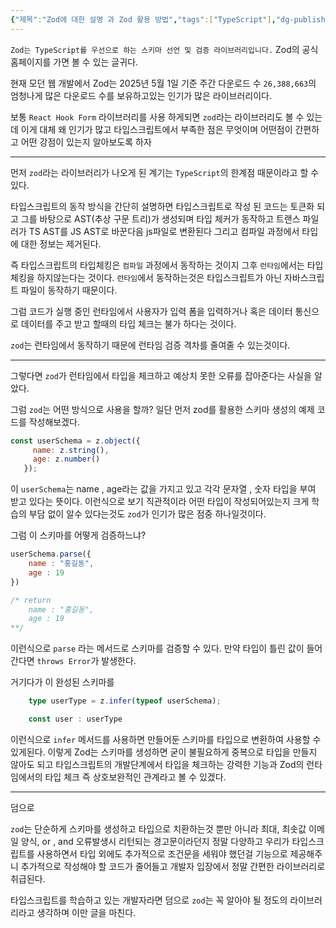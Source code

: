 ```yaml
---
{"제목":"Zod에 대한 설명 과 Zod 활용 방법","tags":["TypeScript"],"dg-publish":true,"permalink":"/공부/TypeScript/Zod에 대한 설명 과 Zod 활용 방법/","dgPassFrontmatter":true}
---
```


 `Zod는 TypeScript를 우선으로 하는 스키마 선언 및 검증 라이브러리입니다.` Zod의 공식 홈페이지를 가면 볼 수 있는 글귀다.

현재 모던 웹 개발에서 Zod는 2025년 5월 1일 기준 주간 다운로드 수 `26,388,663`의 엄청나게 많은 다운로드 수를 보유하고있는 인기가 많은 라이브러리이다.

보통 `React Hook Form` 라이브러리를 사용 하게되면 `zod`라는 라이브러리도 볼 수 있는데 이게 대체 왜 인기가 많고 타입스크립트에서 부족한 점은 무엇이며 어떤점이 간편하고 어떤 강점이 있는지 알아보도록 하자

---
먼저 `zod`라는 라이브러리가 나오게 된 계기는 `TypeScript`의 한계점 때문이라고 할 수 있다.

타입스크립트의 동작 방식을 간단히 설명하면 타입스크립트로 작성 된 코드는 토큰화 되고 그를 바탕으로 AST(추상 구문 트리)가 생성되며  타입 체커가 동작하고 트랜스 파일러가 TS AST를 JS AST로 바꾼다음 js파일로 변환된다 그리고 컴파일 과정에서 타입에 대한 정보는 제거된다.

즉 타입스크립트의 타입체킹은 `컴파일` 과정에서 동작하는 것이지 그후 `런타임`에서는 타입체킹을 하지않는다는 것이다. `런타임`에서 동작하는것은 타입스크립트가 아닌 자바스크립트 파일이 동작하기 때문이다.

그럼 코드가 실행 중인 런타임에서 사용자가 입력 폼을 입력하거나 혹은 데이터 통신으로 데이터를 주고 받고 할때의 타입 체크는 불가 하다는 것이다.

`zod`는 런타임에서 동작하기 때문에 런타임 검증 격차를 줄여줄 수 있는것이다.

---
그렇다면 `zod`가 런타임에서 타입을 체크하고 예상치 못한 오류를 잡아준다는 사실을 알았다.

그럼 `zod`는 어떤 방식으로 사용을 할까?
일단 먼저 zod를 활용한 스키마 생성의 예제 코드를 작성해보겠다.

```js
const userSchema = z.object({
     name: z.string(),
     age: z.number()
   });
```

이 `userSchema`는 name , age라는 값을 가지고 있고 각각 문자열 , 숫자 타입을 부여 받고 있다는 뜻이다. 이런식으로 보기 직관적이라 어떤 타입이 작성되어있는지 크게 학습의 부담 없이 알수 있다는것도 `zod`가 인기가 많은 점중 하나일것이다.

그럼 이 스키마를 어떻게 검증하느냐?

```js
userSchema.parse({
	name : "홍길동",
	age : 19
})

/* return
	name : "홍길동",
	age : 19
**/
```

이런식으로 `parse` 라는 메서드로 스키마를 검증할 수 있다.
만약 타입이 틀린 값이 들어간다면 `throws Error`가 발생한다.

거기다가 이 완성된 스키마를

```ts
	type userType = z.infer(typeof userSchema);

	const user : userType
```

이런식으로 `infer` 메서드를 사용하면 만들어둔 스키마를 타입으로 변환하여 사용할 수 있게된다.
이렇게 Zod는 스키마를 생성하면 굳이 불필요하게 중복으로 타입을 만들지 않아도 되고 타입스크립트의 개발단계에서 타입을 체크하는 강력한 기능과 Zod의 런타임에서의 타입 체크 즉 상호보완적인 관계라고 볼 수 있겠다.

---
덤으로

`zod`는 단순하게 스키마를 생성하고 타입으로 치환하는것 뿐만 아니라 최대, 최솟값 이메일 양식, or , and 오류발생시 리턴되는 경고문이라던지 정말 다양하고 우리가 타입스크립트를 사용하면서 타입 외에도 추가적으로 조건문을 세워야 했던걸 기능으로 제공해주니 추가적으로 작성해야 할 코드가 줄어들고 개발자 입장에서 정말 간편한 라이브러리로 취급된다.

타입스크립트를 학습하고 있는 개발자라면 덤으로 `zod`는 꼭 알아야 될 정도의 라이브러리라고 생각하며 이만 글을 마친다.